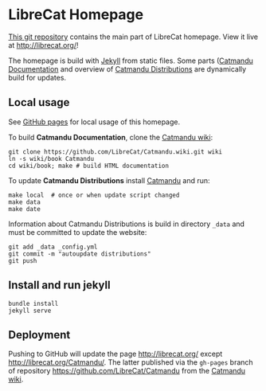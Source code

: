 # LibreCat Homepage

[This git repository](https://github.com/LibreCat/librecat.github.io) contains
the main part of LibreCat homepage. View it live at <http://librecat.org/>!

The homepage is build with [Jekyll](http://jekyllrb.com/) from static files.
Some parts ([Catmandu Documentation](http://librecat.org/Catmandu) and overview
of [Catmandu Distributions](http://librecat.org/distributions.html) are
dynamically build for updates.

## Local usage

See [GitHub pages](https://help.github.com/articles/using-jekyll-with-pages/)
for local usage of this homepage.

To build **Catmandu Documentation**, clone the
[Catmandu wiki](https://github.com/LibreCat/Catmandu/wiki):

    git clone https://github.com/LibreCat/Catmandu.wiki.git wiki
    ln -s wiki/book Catmandu
    cd wiki/book; make # build HTML documentation

To update **Catmandu Distributions** install
[Catmandu](https://metacpan.org/release/Catmandu) and run:

    make local  # once or when update script changed
    make data
    make date

Information about Catmandu Distributions is build in directory `_data` and must
be committed to update the website:

    git add _data _config.yml
    git commit -m "autoupdate distributions"
    git push

## Install and run jekyll

    bundle install
    jekyll serve

## Deployment

Pushing to GitHub will update the page <http://librecat.org/> except
<http://librecat.org/Catmandu/>.  The latter published via the `gh-pages`
branch of repository <https://github.com/LibreCat/Catmandu> from the
[Catmandu wiki](https://github.com/LibreCat/Catmandu/wiki).
